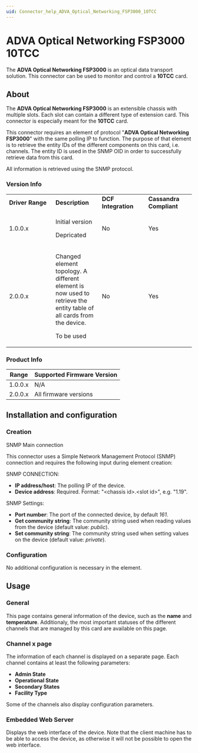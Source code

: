 ```yaml
---
uid: Connector_help_ADVA_Optical_Networking_FSP3000_10TCC
---
```


# ADVA Optical Networking FSP3000 10TCC

The **ADVA Optical Networking FSP3000** is an optical data transport solution. This connector can be used to monitor and control a **10TCC** card.

## About

The **ADVA Optical Networking FSP3000** is an extensible chassis with multiple slots. Each slot can contain a different type of extension card. This connector is especially meant for the **10TCC** card.

This connector requires an element of protocol "**ADVA Optical Networking FSP3000**" with the same polling IP to function. The purpose of that element is to retrieve the entity IDs of the different components on this card, i.e. channels. The entity ID is used in the SNMP OID in order to successfully retrieve data from this card.

All information is retrieved using the SNMP protocol.

### Version Info

<table>
<colgroup>
<col style="width: 25%" />
<col style="width: 25%" />
<col style="width: 25%" />
<col style="width: 25%" />
</colgroup>
<tbody>
<tr class="odd">
<td><strong>Driver Range</strong></td>
<td><strong>Description</strong></td>
<td><strong>DCF Integration</strong></td>
<td><strong>Cassandra Compliant</strong></td>
</tr>
<tr class="even">
<td>1.0.0.x</td>
<td><p>Initial version</p>
<p>Depricated</p></td>
<td>No</td>
<td>Yes</td>
</tr>
<tr class="odd">
<td>2.0.0.x</td>
<td><p>Changed element topology. A different element is now used to retrieve the entity table of all cards from the device.</p>
<p>To be used</p></td>
<td>No</td>
<td>Yes</td>
</tr>
</tbody>
</table>

### Product Info

| Range | Supported Firmware Version |
|------------------|-----------------------------|
| 1.0.0.x          | N/A                         |
| 2.0.0.x          | All firmware versions       |

## Installation and configuration

### Creation

SNMP Main connection

This connector uses a Simple Network Management Protocol (SNMP) connection and requires the following input during element creation:

SNMP CONNECTION:

- **IP address/host**: The polling IP of the device.
- **Device address**: Required. Format: "\<chassis id\>.\<slot id\>", e.g. "1.19".

SNMP Settings:

- **Port number**: The port of the connected device, by default *161*.
- **Get community string**: The community string used when reading values from the device (default value: *public*).
- **Set community string**: The community string used when setting values on the device (default value: *private*).

### Configuration

No additional configuration is necessary in the element.

## Usage

### General

This page contains general information of the device, such as the **name** and **temperature**. Additionaly, the most important statuses of the different channels that are managed by this card are available on this page.

### Channel x page

The information of each channel is displayed on a separate page. Each channel contains at least the following parameters:

- **Admin State**
- **Operational State**
- **Secondary States**
- **Facility Type**

Some of the channels also display configuration parameters.

### Embedded Web Server

Displays the web interface of the device. Note that the client machine has to be able to access the device, as otherwise it will not be possible to open the web interface.
